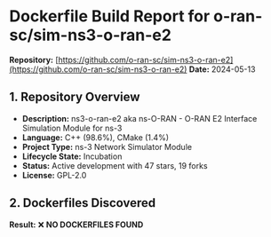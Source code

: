 # Dockerfile Build Report for o-ran-sc/sim-ns3-o-ran-e2

**Repository:** [https://github.com/o-ran-sc/sim-ns3-o-ran-e2](https://github.com/o-ran-sc/sim-ns3-o-ran-e2)
**Date:** 2024-05-13

## 1. Repository Overview
- **Description:** ns3-o-ran-e2 aka ns-O-RAN - O-RAN E2 Interface Simulation Module for ns-3
- **Language:** C++ (98.6%), CMake (1.4%)
- **Project Type:** ns-3 Network Simulator Module
- **Lifecycle State:** Incubation
- **Status:** Active development with 47 stars, 19 forks
- **License:** GPL-2.0

## 2. Dockerfiles Discovered
**Result:** ❌ **NO DOCKERFILES FOUND**